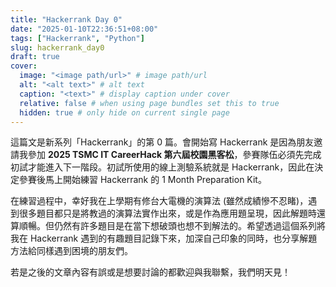 ```yaml
---
title: "Hackerrank Day 0"
date: "2025-01-10T22:36:51+08:00"
tags: ["Hackerrank", "Python"]
slug: hackerrank_day0
draft: true
cover:
  image: "<image path/url>" # image path/url
  alt: "<alt text>" # alt text
  caption: "<text>" # display caption under cover
  relative: false # when using page bundles set this to true
  hidden: true # only hide on current single page
---
```


這篇文是新系列「Hackerrank」的第 0 篇。會開始寫 Hackerrank 是因為朋友邀請我參加 **2025 TSMC IT CareerHack 第六屆校園黑客松**，參賽隊伍必須先完成初試才能進入下一階段。初試所使用的線上測驗系統就是 Hackerrank，因此在決定參賽後馬上開始練習 Hackerrank 的 1 Month Preparation Kit。

在練習過程中，幸好我在上學期有修台大電機的演算法 (雖然成績慘不忍睹)，遇到很多題目都只是將教過的演算法實作出來，或是作為應用題呈現，因此解題時還算順暢。但仍然有許多題目是在當下想破頭也想不到解法的。希望透過這個系列將我在 Hackerrank 遇到的有趣題目記錄下來，加深自己印象的同時，也分享解題方法給同樣遇到困境的朋友們。

若是之後的文章內容有誤或是想要討論的都歡迎與我聯繫，我們明天見！
